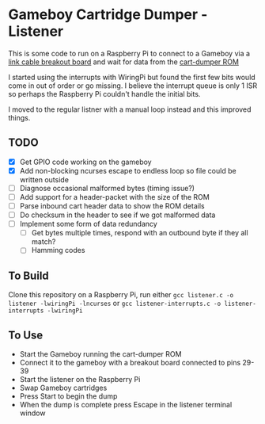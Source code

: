 # Gameboy Cartridge Dumper - Listener

This is some code to run on a Raspberry Pi to connect to a Gameboy via a 
[link cable breakout board](https://github.com/Palmr/gb-link-cable) and wait for data from the 
[cart-dumper ROM](https://github.com/Palmr/cart-dumper)

I started using the interrupts with WiringPi but found the first few bits would come in out of order
or go missing. I believe the interrupt queue is only 1 ISR so perhaps the Raspberry Pi couldn't handle
the initial bits.

I moved to the regular listner with a manual loop instead and this improved things.

## TODO

- [x] Get GPIO code working on the gameboy
- [x] Add non-blocking ncurses escape to endless loop so file could be written outside
- [ ] Diagnose occasional malformed bytes (timing issue?)
- [ ] Add support for a header-packet with the size of the ROM
- [ ] Parse inbound cart header data to show the ROM details
- [ ] Do checksum in the header to see if we got malformed data
- [ ] Implement some form of data redundancy
  - [ ] Get bytes multiple times, respond with an outbound byte if they all match?
  - [ ] Hamming codes

## To Build

Clone this repository on a Raspberry Pi, run either `gcc listener.c -o listener -lwiringPi -lncurses`
or `gcc listener-interrupts.c -o listener-interrupts -lwiringPi`

## To Use

- Start the Gameboy running the cart-dumper ROM
- Connect it to the gameboy with a breakout board connected to pins 29-39
- Start the listener on the Raspberry Pi
- Swap Gameboy cartridges
- Press Start to begin the dump
- When the dump is complete press Escape in the listener terminal window

